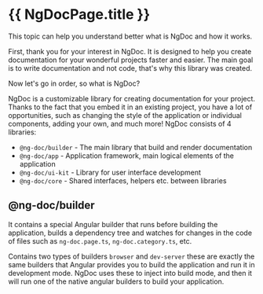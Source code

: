 # {{ NgDocPage.title }}

This topic can help you understand better what is NgDoc and how it works.

First, thank you for your interest in NgDoc. It is designed to help you create
documentation for your wonderful projects faster and easier.
The main goal is to write documentation and not code, that's why this library was created.

Now let's go in order, so what is NgDoc?

NgDoc is a customizable library for creating documentation for your project.
Thanks to the fact that you embed it in an existing project, you have a lot of opportunities,
such as changing the style of the application or individual components, adding your own,
and much more! NgDoc consists of 4 libraries:

- `@ng-doc/builder` - The main library that build and render documentation
- `@ng-doc/app` - Application framework, main logical elements of the application
- `@ng-doc/ui-kit` - Library for user interface development
- `@ng-doc/core` - Shared interfaces, helpers etc. between libraries

## @ng-doc/builder

It contains a special Angular builder that runs before building the application,
builds a dependency tree and watches for changes in the code of files such as
`ng-doc.page.ts`, `ng-doc.category.ts`, etc.

Contains two types of builders `browser` and `dev-server` these are exactly the same
builders that Angular provides you to build the application
and run it in development mode. NgDoc uses these to inject into build mode, and then
it will run one of the native angular builders to build your application.

